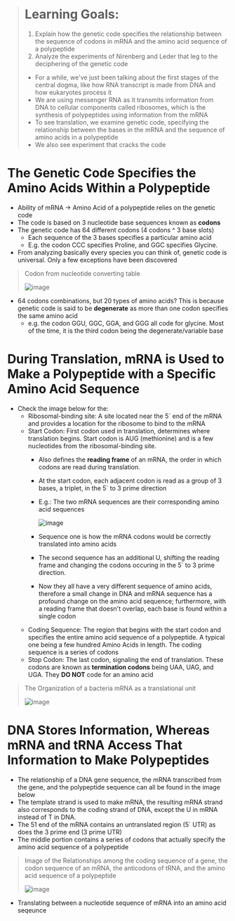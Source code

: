 > # Learning Goals:
> 1. Explain how the genetic code specifies the relationship between the sequence of codons in mRNA and the amino acid sequence of a polypeptide
> 2. Analyze the experiments of Nirenberg and Leder that leg to the deciphering of the genetic code
>
> - For a while, we've just been talking about the first stages of the central dogma, like how RNA transcript is made from DNA and how eukaryotes process it
> - We are using messenger RNA as it transmits information from DNA to cellular components called ribosomes, which is the synthesis of polypeptides using information from the mRNA
> - To see translation, we examine genetic code, specifying the relationship between the bases in the mRNA and the sequence of amino acids in a polypeptide
> - We also see experiment that cracks the code

# The Genetic Code Specifies the Amino Acids Within a Polypeptide
- Ability of mRNA -> Amino Acid of a polypeptide relies on the genetic code
- The code is based on 3 nucleotide base sequences known as **codons**
- The genetic code has 64 different codons (4 codons ^ 3 base slots)
  - Each sequence of the 3 bases specifies a particular amino acid
  - E.g. the codon CCC specifies Proline, and GGC specifies Glycine.
- From analyzing basically every species you can think of, genetic code is universal. Only a few exceptions have been discovered

> Codon from nucleotide converting table
>
> ![image](https://github.com/MCBasterSheet/MCBasterSheet/assets/157453648/0cd9ae42-65f1-4774-8655-b702823535c4)

- 64 codons combinations, but 20 types of amino acids? This is because genetic code is said to be **degenerate** as more than one codon specifies the same amino acid
  - e.g. the codon GGU, GGC, GGA, and GGG all code for glycine. Most of the time, it is the third codon being the degenerate/variable base

# During Translation, mRNA is Used to Make a Polypeptide with a Specific Amino Acid Sequence
- Check the image below for the:
  - Ribosomal-binding site: A site located near the 5` end of the mRNA and provides a location for the ribosome to bind to the mRNA
  - Start Codon: First codon used in translation, determines where translation begins. Start codon is AUG (methionine) and is a few nucleotides from the ribosomal-binding site.
    - Also defines the **reading frame** of an mRNA, the order in which codons are read during translation.
    - At the start codon, each adjacent codon is read as a group of 3 bases, a triplet, in the 5` to 3 prime direction
    - E.g.: The two mRNA sequences are their corresponding amino acid sequences
      
      ![image](https://github.com/MCBasterSheet/MCBasterSheet/assets/157453648/ca82e8ad-321e-44f3-897c-d62a8993bb6f)

    - Sequence one is how the mRNA codons would be correctly translated into amino acids
    - The second sequence has an additional U, shifting the reading frame and changing the codons occuring in the 5` to 3 prime direction.
    - Now they all have a very different sequence of amino acids, therefore a small change in DNA and mRNA sequence has a profound change on the amino acid sequence; furthermore, with a reading frame that doesn't overlap, each base is found within a single codon
  - Coding Sequence: The region that begins with the start codon and specifies the entire amino acid sequence of a polypeptide. A typical one being a few hundred Amino Acids in length. The coding sequence is a series of codons
  - Stop Codon: The last codon, signaling the end of translation. These codons are known as **termination codons** being UAA, UAG, and UGA. They **DO NOT** code for an amino acid

> The Organization of a bacteria mRNA as a translational unit
>
> ![image](https://github.com/MCBasterSheet/MCBasterSheet/assets/157453648/25f85f7d-e961-40ef-ab36-0859add56507)

# DNA Stores Information, Whereas mRNA and tRNA Access That Information to Make Polypeptides
- The relationship of a DNA gene sequence, the mRNA transcribed from the gene, and the polypeptide sequence can all be found in the image below
- The template strand is used to make mRNA, the resulting mRNA strand also corresponds to the coding strand of DNA, except the U in mRNA instead of T in DNA.
- The 51 end of the mRNA contains an untranslated region (5` UTR) as does the 3 prime end (3 prime UTR)
- The middle portion contains a series of codons that actually specify the amino acid sequence of a polypeptide

> Image of the Relationships among the coding sequence of a gene, the codon sequence of an mRNA, the anticodons of tRNA, and the amino acid sequence of a polypeptide
>
> ![image](https://github.com/MCBasterSheet/MCBasterSheet/assets/157453648/782ed797-9526-43ab-84da-322306cc85da)


- Translating between a nucleotide sequence of mRNA into an amino acid seqeunce 
